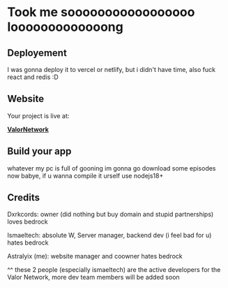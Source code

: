 # Took me sooooooooooooooooo looooooooooooong


## Deployement

I was gonna deploy it to vercel or netlify, but i didn't have time, also fuck react and redis :D

## Website

Your project is live at:

**[ValorNetwork](https://valormc.lol/)**

## Build your app

whatever my pc is full of gooning im gonna go download some episodes now babye, if u wanna compile it urself use nodejs18+

## Credits
Dxrkcords: owner (did nothing but buy domain and stupid partnerships) loves bedrock

Ismaeltech: absolute W, Server manager, backend dev (i feel bad for u) hates bedrock

Astralyix (me): website manager and coowner hates bedrock

^^ these 2 people (especially ismaeltech) are the active developers for the Valor Network, more dev team members will be added soon